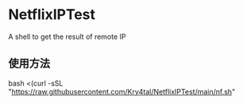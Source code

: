 # NetflixIPTest
A shell to get the result of remote IP
## 使用方法
bash <(curl -sSL "https://raw.githubusercontent.com/Kry4tal/NetflixIPTest/main/nf.sh"
